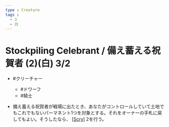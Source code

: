```yaml
---
type : Creature
tags : 
  - 3
  - 白
---
```

# Stockpiling Celebrant / 備え蓄える祝賀者 (2)(白) 3/2

* #クリーチャー
  * #ドワーフ
  * #騎士

* 備え蓄える祝賀者が戦場に出たとき、あなたがコントロールしていて土地でもこれでもないパーマネント1つを対象とする。それをオーナーの手札に戻してもよい。そうしたなら、 [[Scry]] 2を行う。 

[//begin]: # "Autogenerated link references for markdown compatibility"
[Scry]: ../../KeywordAbilities/Scry.md "Scry(N) / 占術(N)"
[//end]: # "Autogenerated link references"